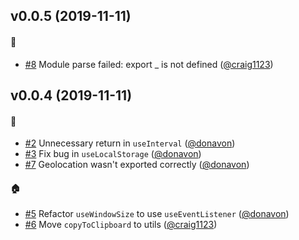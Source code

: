 ## v0.0.5 (2019-11-11)

#### :bug:
- [#8](https://github.com/craig1123/react-recipes/pull/8) Module parse failed: export _ is not defined ([@craig1123](https://github.com/craig1123))

## v0.0.4 (2019-11-11)

#### :bug:
- [#2](https://github.com/craig1123/react-recipes/pull/2) Unnecessary return in `useInterval` ([@donavon](https://github.com/donavon))
- [#3](https://github.com/craig1123/react-recipes/pull/3) Fix bug in `useLocalStorage` ([@donavon](https://github.com/donavon))
- [#7](https://github.com/craig1123/react-recipes/pull/7) Geolocation wasn't exported correctly ([@donavon](https://github.com/donavon))

#### :house:
- [#5](https://github.com/craig1123/react-recipes/pull/5) Refactor `useWindowSize` to use `useEventListener` ([@donavon](https://github.com/donavon))
- [#6](https://github.com/craig1123/react-recipes/pull/6) Move `copyToClipboard` to utils ([@craig1123](https://github.com/craig1123))